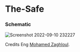 # The-Safe
### Schematic

![Screenshot 2022-09-10 232227](https://user-images.githubusercontent.com/53304706/189535822-02f10300-79aa-4d4b-88b5-fbeb1ef1a0b5.png)

Credits Eng [Mohamed Zaghloul](https://www.linkedin.com/in/mohamed-zaghloul-3b75b9148).
